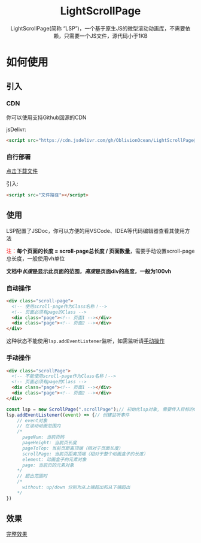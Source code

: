 <h1 align="center">LightScrollPage</h1>
<p align="center">LightScrollPage(简称 “LSP”)，一个基于原生JS的微型滚动动画库，不需要依赖，只需要一个JS文件，源代码小于1KB</p>

# 如何使用
## 引入
### CDN
你可以使用支持Github回源的CDN

jsDelivr:
```html
<script src="https://cdn.jsdelivr.com/gh/OblivionOcean/LightScrollPage@main/index.js"></script>
```
### 自行部署
[点击下载文件](https://github.com/OblivionOcean/LightScrollPage/raw/main/index.js)

引入:
```html
<script src="文件路径"></script>
```
## 使用
LSP配置了JSDoc，你可以方便的用VSCode、IDEA等代码编辑器查看其使用方法

<font color="#f00">注：</font>**每个页面的长度 = scroll-page总长度 / 页面数量**，需要手动设置scroll-page总长度，一般使用vh单位

**文档中*长度*是显示此页面的范围，*高度*是页面div的高度，一般为100vh**


### 自动操作
```html
<div class="scroll-page">
  <!-- 使用scroll-page作为Class名称！-->
  <!-- 页面必须有page的Class -->
  <div class="page"><!-- 页面1 --></div>
  <div class="page"><!-- 页面2 --></div>
</div>
```

这种状态不能使用`lsp.addEventListener`监听，如需监听请[手动操作](#手动操作)

### 手动操作
```html
<div class="scrollPage">
  <!-- 不能使用scroll-page作为Class名称！-->
  <!-- 页面必须有page的Class -->
  <div class="page"><!-- 页面1 --></div>
  <div class="page"><!-- 页面2 --></div>
</div>
```

```js
const lsp = new ScrollPage(".scrollPage");// 初始化lsp对象, 需要传入目标的CSS选择器或者element对象
lsp.addEventListener((event) => {// 创建监听事件
    // event对象
    // 在滚动动画范围内
    /*
      pageNum: 当前页码
      pageHeight: 当前页长度
      pageToTop: 当前页距离顶端（相对于页面长度）
      scrollPage: 当前页距离顶端（相对于整个动画盒子的长度）
      element: 动画盒子的元素对象
      page: 当前页的元素对象
    */
    // 超出范围时
    /*
      without: up/down 分别为从上端超出和从下端超出
    */
})
```

## 效果
[完整效果](https://www.oblivionocean.top/)
